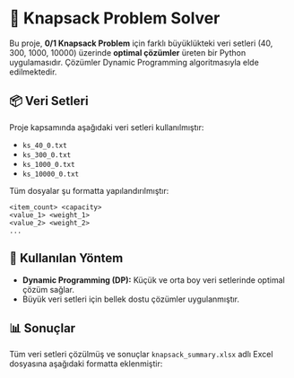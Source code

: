 # 🧠 Knapsack Problem Solver

Bu proje, **0/1 Knapsack Problem** için farklı büyüklükteki veri setleri (40, 300, 1000, 10000) üzerinde **optimal çözümler** üreten bir Python uygulamasıdır. Çözümler Dynamic Programming algoritmasıyla elde edilmektedir.

## 📦 Veri Setleri

Proje kapsamında aşağıdaki veri setleri kullanılmıştır:

- `ks_40_0.txt`
- `ks_300_0.txt`
- `ks_1000_0.txt`
- `ks_10000_0.txt`

Tüm dosyalar şu formatta yapılandırılmıştır:

```
<item_count> <capacity>
<value_1> <weight_1>
<value_2> <weight_2>
...
```

## 🚀 Kullanılan Yöntem

- **Dynamic Programming (DP):** Küçük ve orta boy veri setlerinde optimal çözüm sağlar.
- Büyük veri setleri için bellek dostu çözümler uygulanmıştır.

## 📊 Sonuçlar

Tüm veri setleri çözülmüş ve sonuçlar `knapsack_summary.xlsx` adlı Excel dosyasına aşağıdaki formatta eklenmiştir:



